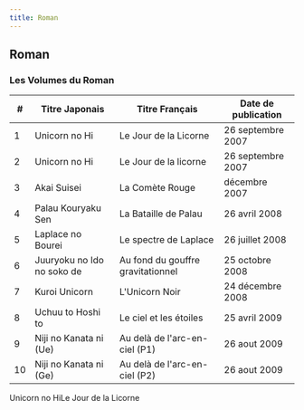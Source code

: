```yaml
---
title: Roman
---
```


Roman
-----


### Les Volumes du Roman




| # | Titre Japonais | Titre Français | Date de publication |
| - | -------------- | -------------- | ------------------- |
| 1 | Unicorn no Hi | Le Jour de la Licorne | 26 septembre 2007 |
| 2 | Unicorn no Hi | Le Jour de la licorne | 26 septembre 2007 |
| 3 | Akai Suisei | La Comète Rouge | décembre 2007 |
| 4 | Palau Kouryaku Sen | La Bataille de Palau | 26 avril 2008 |
| 5 | Laplace no Bourei | Le spectre de Laplace | 26 juillet 2008 |
| 6 | Juuryoku no Ido no soko de | Au fond du gouffre gravitationnel | 25 octobre 2008 |
| 7 | Kuroi Unicorn | L'Unicorn Noir | 24 décembre 2008 |
| 8 | Uchuu to Hoshi to | Le ciel et les étoiles | 25 avril 2009 |
| 9 | Niji no Kanata ni (Ue) | Au delà de l'arc-en-ciel (P1) | 26 aout 2009 |
| 10 | Niji no Kanata ni (Ge) | Au delà de l'arc-en-ciel (P2) | 26 aout 2009 |


Unicorn no HiLe Jour de la Licorne








